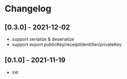 # Changelog

## [0.3.0] - 2021-12-02
- support serialize & deserialize
- support export publicKey/receiptIdentifier/privateKey

## [0.1.0] - 2021-11-19
- init